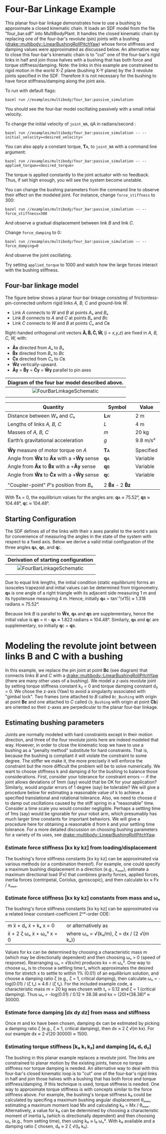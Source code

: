 # Four-Bar Linkage Example
This planar four-bar linkage demonstrates how to use a bushing to
approximate a closed kinematic chain. It loads an SDF model from the
file "four_bar.sdf" into MultiBodyPlant. It handles the closed kinematic
chain by replacing one of the four-bar's revolute (pin) joints with a
bushing ([drake::multibody::LinearBushingRollPitchYaw](https://drake.mit.edu/doxygen_cxx/classdrake_1_1multibody_1_1_linear_bushing_roll_pitch_yaw.html))
whose force stiffness and damping values were approximated as discussed below.
An alternative way to close this four-bar's kinematic chain is to "cut"
one of the four-bar's rigid links in half and join those halves with a
bushing that has both force and torque stiffness/damping. Note: the links
in this example are constrained to rigid motion in the world X-Z
plane (bushing X-Y plane) by the 3 revolute joints specified in the
SDF. Therefore it is not necessary for the bushing to have force
stiffness/damping along the joint axis.

To run with default flags:

```
bazel run //examples/multibody/four_bar:passive_simulation
```

You should see the four-bar model oscillating passively with a small initial
velocity.

To change the initial velocity of `joint_WA`, q̇A in radians/second :
```
bazel run //examples/multibody/four_bar:passive_simulation -- --initial_velocity=<desired_velocity>
```

You can also apply a constant torque, 𝐓ᴀ, to `joint_WA` with a command line
argument:
```
bazel run //examples/multibody/four_bar:passive_simulation -- --applied_torque=<desired_torque>
```
The torque is applied constantly to the joint actuator with no feedback. Thus,
 if set high enough, you will see the system become unstable. 

You can change the bushing parameters from the command line to observe their
effect on
the modeled joint. For instance, change `force_stiffness` to 300:
 ```
bazel run //examples/multibody/four_bar:passive_simulation -- --force_stiffness=300
```
And observe a gradual displacement between link *B* and link *C*.

Change `force_damping` to 0:
 ```
bazel run //examples/multibody/four_bar:passive_simulation -- --force_damping=0
```
And observe the joint oscillating.

Try setting `applied_torque` to 1000 and watch how the large forces interact
with the bushing stiffness.


## Four-bar linkage model

The figure below shows a planar four-bar linkage consisting of 
frictionless-pin-connected uniform rigid links *A, B, C* and ground-link *W*.
- Link *A* connects to *W* and *B* at points *A*ₒ and *B*ₒ
- Link *B* connects to *A* and *C* at points *B*ₒ and *B*c
- Link *C* connects to *W* and *B* at points *C*ₒ and *C*ʙ

Right-handed orthogonal unit vectors **Âᵢ B̂ᵢ Ĉᵢ Ŵᵢ** 
(*i = x,y,z*) are fixed in *A, B, C, W,* with:
- **Â**𝐱 directed from *A*ₒ to *B*ₒ
- **B̂**𝐱 directed from *B*ₒ to *B*c
- **Ĉ**𝐱 directed from *C*ₒ to *C*ʙ
- **Ŵ**𝐳 vertically-upward.
- **Â**𝐲 = **B̂**𝐲 = **Ĉ**𝐲 = **Ŵ**𝐲 parallel to pin axes

| Diagram of the four bar model described above. |
| :---: |
| ![FourBarLinkageSchematic](images/FourBarLinkageSchematic.png)    |
|  |

|                 Quantity                   |       Symbol      |   Value   |
|--------------------------------------------|-------------------|-----------|
| Distance between *W*ₒ and *C*ₒ             |         𝐋ᴡ        |    2 m    |
| Lengths of links *A, B, C*                 |        *L*        |    4 m    |
| Masses of *A, B, C*                        |        *m*        |   20 kg   |
| Earth’s gravitational acceleration         |        *g*        | 9.8 m/s²  |
|                                            |                   |           |
| **Ŵ**𝐲 measure of motor torque on *A*      |         𝐓ᴀ        | Specified |
| Angle from **Ŵ**𝐱 to **Â**𝐱 with a +**Ŵ**𝐲 sense |    𝐪ᴀ    | Variable |
| Angle from **Â**𝐱 to **B̂**𝐱 with a +**Â**𝐲 sense |    𝐪ʙ    | Variable |
| Angle from **Ŵ**𝐱 to **Ĉ**𝐱 with a +**Ŵ**𝐲 sense |    𝐪ᴄ    | Variable |
|                                            |               |           |
| "Coupler-point" *P*'s position from *B*ₒ   |     2 **B̂**𝐱 - 2 **B̂**𝐳 |

With 𝐓ᴀ = 0, the equilibrium values for the angles are:
𝐪ᴀ ≈ 75.52°, 𝐪ʙ ≈ 104.48°, 𝐪ᴄ ≈ 104.48°.

## Starting Configuration

The SDF defines all of the links with their x axes parallel to the world x
axis for convenience of measuring the angles in the state of the system
with respect to a fixed axis. Below we derive a valid initial configuration
of the three angles 𝐪ᴀ, 𝐪ʙ, and 𝐪ᴄ.

| Derivation of starting configuration |
| :---: |
| ![FourBarLinkageSchematic](images/FourBarLinkageGeometry.png)    |
| |

Due to equal link lengths, the initial condition (static equilibrium) 
forms an isosceles trapezoid and initial values can be determined from
trigonometry. 𝐪ᴀ is one angle of a right triangle with its adjacent
side measuring 1 m and its hypotenuse measuring 4 m.  Hence, initially
𝐪ᴀ = tan⁻¹(√15) ≈ 1.318 radians ≈ 75.52°.

Because link *B* is parallel to **Ŵ**𝐱, 𝐪ᴀ and 𝐪ʙ are supplementary,
hence the initial value is 𝐪ʙ = π - 𝐪ᴀ ≈ 1.823 radians ≈  104.48°.
Similarly, 𝐪ᴀ and 𝐪ᴄ are supplementary, so initially 𝐪ᴄ = 𝐪ʙ. 

# Modeling the revolute joint between links B and C with a bushing

In this example, we replace the pin joint at point **Bc** (see diagram)
that connects links *B* and *C* with a
[drake::multibody::LinearBushingRollPitchYaw](https://drake.mit.edu/doxygen_cxx/classdrake_1_1multibody_1_1_linear_bushing_roll_pitch_yaw.html)
(there are many other uses of a bushing).  We model a z-axis revolute joint by
setting torque stiffness constant k₂ = 0 and  torque damping constant d₂ = 0.
We chose the z-axis (Yaw) to avoid a singularity associated with "gimbal lock".
Two frames (one attached to *B* called `Bc_Bushing` with origin at point
**Bc** and one attached to *C* called `Cb_Bushing` with origin at point
**Cb**) are oriented so their z-axes are perpedicular to the planar
four-bar linkage.

## Estimating bushing parameters
Joints are normally modeled with hard constraints except in their motion
direction, and three of the four revolute joints here are indeed modeled
that way. However, in order to close the kinematic loop we have to use a
bushing as a "penalty method" substitute for hard constraints. That is, because
the bushing is compliant it will violate the constraint to some degree. The
stiffer we make it, the more precisely it will enforce the constraint but
the more difficult the problem will be to solve numerically. We want to
choose stiffness k and damping d for the bushing to balance those
considerations. First, consider your tolerance for constraint errors -- if
the joint allows deviations of 1mm (say) would that be OK for your application?
Similarly, would angular errors of 1 degree (say) be tolerable? We will give
a procedure below for estimating a reasonable value of k to achieve a
specified translational and rotational tolerance. Also, we need to choose
d to damp out oscillations caused by the stiff spring in a "reasonable" time.
Consider a time scale you would consider negligible. Perhaps a settling time
of 1ms (say) would be ignorable for your robot arm, which presumably has
much larger time constants for important behaviors. We will give a
procedure here for obtaining a reasonable d from k and your settling
time tolerance. For a more detailed discussion on choosing bushing parameters
for a variety of its uses, see [drake::multibody::LinearBushingRollPitchYaw](https://drake.mit.edu/doxygen_cxx/classdrake_1_1multibody_1_1_linear_bushing_roll_pitch_yaw.html).

### Estimate force stiffness [kx ky kz] from loading/displacement
The bushing's force stiffness constants [kx ky kz] can be
approximated via various methods (or a combination thereof).
For example, one could specify a maximum bushing displacement in a
direction (e.g.,  xₘₐₓ), estimate a maximum directional load (Fx) that
combines gravity forces, applied forces, inertia forces (centripetal,
Coriolus, gyroscopic), and then calculate kx ≈ Fx /  xₘₐₓ.

### Estimate force stiffness [kx ky kz] constants from mass and ωₙ
The bushing's force stiffness constants [kx ky kz] can be
approximated via a related linear constant-coefficient 2ⁿᵈ-order ODE:

|  |  |
| ----- | ---- |
|  m ẍ +     dₓ ẋ +  kₓ x = 0  |  or alternatively as |
|    ẍ + 2 ζ ωₙ ẋ + ωₙ² x = 0  |  where ωₙ = √(kₓ/m),  ζ = dx / (2 √(m kₓ)) |

Values for kx can be determined by choosing a characteristic mass m
(which may be directionally dependent) and then choosing ωₙ > 0
(speed of response). Rearranging ωₙ = √(kx/m) produces kx = m ωₙ².
One way to choose ωₙ is to choose a settling time tₛ which
approximates the desired time for stretch x to settle to within 1% (0.01)
of an equilibrium solution, and choose a damping ratio ζ (e.g., ζ = 1,
critical damping), then calculate ωₙ = -log(0.01) / (ζ tₛ) ≈ 4.6 / (ζ tₛ).
For the included example code, a characteristic mass m = 20 kg was chosen
with tₛ = 0.12 and ζ = 1 (critical damping). Thus
ωₙ = -log(0.01) / 0.12 ≈ 38.38 and kx = (20)*(38.38)² ≈ 30000.

### Estimate force damping [dx dy dz] from mass and stiffness 
Once m and kx have been chosen, damping dx can be estimated by picking a
damping ratio ζ (e.g., ζ ≈ 1, critical damping), then dx ≈ 2 ζ √(m kx).
For our example dx ≈ 2·√(20·30000) ≈ 1500.

### Estimating torque stiffness [k₀ k₁ k₂] and damping [d₀ d₁ d₂]
The bushing in this planar example replaces a revolute joint. The links are
constrained to planar motion by the existing joints, hence no
torque stiffness nor torque damping is needed.  An alternative way to
deal with this four-bar's closed kinematic loop is to "cut" one of the
four-bar's rigid links in half and join those halves with a bushing
that has both force and torque stiffness/damping.  If this technique
is used, torque stiffness is needed.  One way to approximate torque
stiffness is with concepts similar to the force stiffness above.
For example, the bushing's torque stiffness k₀ could be calculated
by specifing a maximum bushing angular displacement θₘₐₓ, estimating
a maximum moment load Mx and calculating k₀ = Mx / θₘₐₓ.
Alternatively, a value for k₀ can be determined by choosing a
characteristic moment of inertia I₀ (which is directionally dependent)
and then choosing ωₙ (e.g., from setting time), then using k₀ ≈ I₀ ωₙ².
With k₀ available and a damping ratio ζ chosen, d₀ ≈ 2 ζ √(I₀ k₀).
